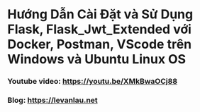 # Hướng Dẫn Cài Đặt và Sử Dụng Flask, Flask_Jwt_Extended với Docker, Postman, VScode trên Windows và Ubuntu Linux OS

### Youtube video: https://youtu.be/XMkBwaOCj88
### Blog: https://levanlau.net
